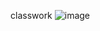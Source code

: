 classwork
![image](https://github.com/user-attachments/assets/f70def22-82a4-4563-a182-1ddc36ed9b7c)
